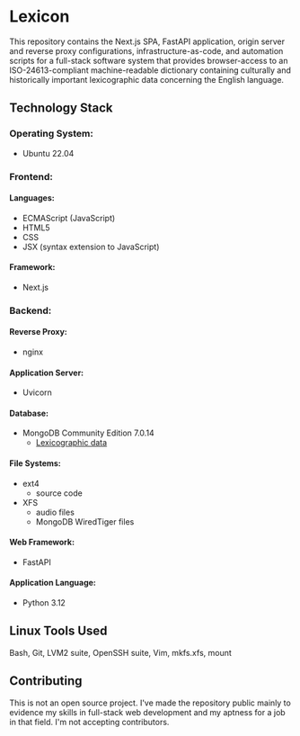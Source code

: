 # Lexicon

This repository contains the Next.js SPA, FastAPI application, origin server
and reverse proxy configurations, infrastructure-as-code, and automation scripts
for a full-stack software system that provides browser-access to an
ISO-24613-compliant machine-readable dictionary containing culturally and
historically important lexicographic data concerning the English language.

## Technology Stack

### Operating System:
* Ubuntu 22.04

### Frontend:
#### Languages:
* ECMAScript (JavaScript)
* HTML5
* CSS
* JSX (syntax extension to JavaScript)
#### Framework:
* Next.js

### Backend:
#### Reverse Proxy:
* nginx
#### Application Server:
* Uvicorn
#### Database:
* MongoDB Community Edition 7.0.14
   * [Lexicographic data](/backend/data_sample.json)
#### File Systems:
* ext4
   * source code
* XFS
   * audio files
   * MongoDB WiredTiger files
#### Web Framework:
* FastAPI
#### Application Language:
* Python 3.12

## Linux Tools Used
Bash, Git, LVM2 suite, OpenSSH suite, Vim, mkfs.xfs, mount

## Contributing

This is not an open source project. I've made the repository public mainly to
evidence my skills in full-stack web development and my aptness for a job in
that field. I'm not accepting contributors.

